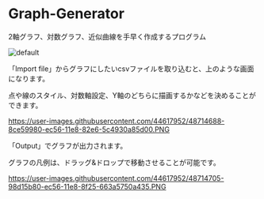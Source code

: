 # Graph-Generator
2軸グラフ、対数グラフ、近似曲線を手早く作成するプログラム

![default](https://user-images.githubusercontent.com/44617952/48715137-aa673300-ec57-11e8-9dc2-a57e71c80f59.PNG)

「Import file」からグラフにしたいcsvファイルを取り込むと、上のような画面になります。

点や線のスタイル、対数軸設定、Y軸のどちらに描画するかなどを決めることができます。

https://user-images.githubusercontent.com/44617952/48714688-8ce59980-ec56-11e8-82e6-5c4930a85d00.PNG

「Output」でグラフが出力されます。

グラフの凡例は、ドラッグ&ドロップで移動させることが可能です。

https://user-images.githubusercontent.com/44617952/48714705-98d15b80-ec56-11e8-8f25-663a5750a435.PNG
